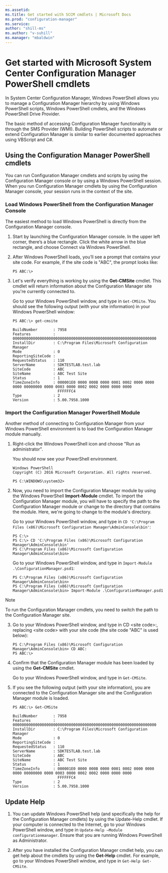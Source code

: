 ```yaml
---
ms.assetid:
ms.title: Get started with SCCM cmdlets | Microsoft Docs
ms.prod: "configuration-manager"
ms.service:
author: "shill-ms"
ms.author: "v-suhill"
ms.manager: "mbaldwin"
---
```


# Get started with Microsoft System Center Configuration Manager PowerShell cmdlets
In System Center Configuration Manager, Windows PowerShell allows you to manage a Configuration Manager hierarchy by using Windows PowerShell scripts, Windows PowerShell cmdlets, and the Windows PowerShell Drive Provider.

The basic method of accessing Configuration Manager functionality is through the SMS Provider (WMI). Building PowerShell scripts to automate or extend Configuration Manager is similar to earlier documented approaches using VBScript and C#.

## Using the Configuration Manager PowerShell cmdlets
You can run Configuration Manager cmdlets and scripts by using the Configuration Manager console or by using a Windows PowerShell session. When you run Configuration Manager cmdlets by using the Configuration Manager console, your session runs in the context of the site.

### Load Windows PowerShell from the Configuration Manager Console
The easiest method to load Windows PowerShell is directly from the Configuration Manager console.  

1.  Start by launching the Configuration Manager console. In the upper left corner, there’s a blue rectangle. Click the white arrow in the blue rectangle, and choose Connect via Windows PowerShell.

2.  After Windows PowerShell loads, you’ll see a prompt that contains your site code. For example, if the site code is "ABC", the prompt looks like:

    ```  
    PS ABC:\>  
    ```  

3.  Let's verify everything is working by using the **Get-CMSite** cmdlet. This cmdlet will return information about the Configuration Manager site you're currently connected to.

    Go to your Windows PowerShell window, and type in `Get-CMSite`. You should see the following output (with your site information) in your Windows PowerShell window:

    ```  
    PS ABC:\> get-cmsite  

    BuildNumber       : 7958  
    Features          : 0000000000000000000000000000000000000000000000000000000000000000  
    InstallDir        : C:\Program Files\Microsoft Configuration Manager  
    Mode              : 0  
    ReportingSiteCode :  
    RequestedStatus   : 110  
    ServerName        : SDKTESTLAB.test.lab  
    SiteCode          : ABC  
    SiteName          : ABC Test Site  
    Status            : 1  
    TimeZoneInfo      : 000001E0 0000 000B 0000 0001 0002 0000 0000 0000 00000000 0000 0003 0000 0002 0002 0000 0000 0000  
                        FFFFFFC4  
    Type              : 2  
    Version           : 5.00.7958.1000  

    ```  

### Import the Configuration Manager PowerShell Module
Another method of connecting to Configuration Manager from your Windows PowerShell environment is to load the Configuration Manager module manually.  

1.  Right-click the Windows PowerShell icon and choose "Run as administrator".

    You should now see your PowerShell environment.

    ```  
    Windows PowerShell  
    Copyright (C) 2016 Microsoft Corporation. All rights reserved.  

    PS C:\WINDOWS\system32>  
    ```

2.  Now, you need to import the Configuration Manager module by using the Windows PowerShell **Import-Module** cmdlet. To import the Configuration Manager module, you will have to specify the path to the Configuration Manager module or change to the directory that contains the module. Here, we're going to change to the module's directory.

    Go to your Windows PowerShell window, and type in `CD 'C:\Program Files (x86)\Microsoft Configuration Manager\AdminConsole\bin'`:  

    ```  
    PS C:\>  
    PS C:\> CD 'C:\Program Files (x86)\Microsoft Configuration Manager\AdminConsole\bin'  
    PS C:\Program Files (x86)\Microsoft Configuration Manager\AdminConsole\bin>  

    ```  

    Go to your Windows PowerShell window, and type in `Import-Module .\ConfigurationManager.psd1`:  

    ```  
    PS C:\Program Files (x86)\Microsoft Configuration Manager\AdminConsole\bin>  
    PS C:\Program Files (x86)\Microsoft Configuration Manager\AdminConsole\bin> Import-Module .\ConfigurationManager.psd1  
    ```  

 > [!NOTE]
 > To run the Configuration Manager cmdlets, you need to switch the path to the Configuration Manager site.

3.  Go to your Windows PowerShell window, and type in CD \<site code\>:, replacing \<site code\> with your site code (the site code "ABC" is used below):

    ```  
    PS C:\Program Files (x86)\Microsoft Configuration Manager\AdminConsole\bin> CD ABC:   
    PS ABC:\>  
    ```

4.  Confirm that the Configuration Manager module has been loaded by using the **Get-CMSite** cmdlet.

    Go to your Windows PowerShell window, and type in `Get-CMSite`.

5.  If you see the following output (with your site information), you are connected to the Configuration Manager site and the Configuration Manager module is loaded.

    ```  
    PS ABC:\> Get-CMSite  

    BuildNumber       : 7958  
    Features          : 0000000000000000000000000000000000000000000000000000000000000000  
    InstallDir        : C:\Program Files\Microsoft Configuration Manager  
    Mode              : 0  
    ReportingSiteCode :  
    RequestedStatus   : 110  
    ServerName        : SDKTESTLAB.test.lab  
    SiteCode          : ABC  
    SiteName          : ABC Test Site  
    Status            : 1  
    TimeZoneInfo      : 000001E0 0000 000B 0000 0001 0002 0000 0000 0000 00000000 0000 0003 0000 0002 0002 0000 0000 0000  
                        FFFFFFC4  
    Type              : 2  
    Version           : 5.00.7958.1000  

    ```  

## Update Help

1.  You can update Windows PowerShell help (and specifically the help for the Configuration Manager cmdlets) by using the Update-Help cmdlet. If your computer is connected to the Internet, go to your Windows PowerShell window, and type in `Update-Help –Module configurationmanager`. Ensure that you are running Windows PowerShell as Administrator.

2.  After you have installed the Configuration Manager cmdlet help, you can get help about the cmdlets by using the **Get-Help** cmdlet. For example, go to your Windows PowerShell window, and type in `Get-Help Get-CMSite`.
